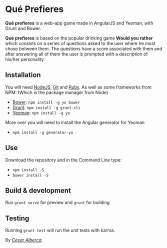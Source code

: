 # Qué Prefieres

**Qué prefieres** is a web-app game made in AngularJS and Yeoman, with Grunt and Bower.


**Qué prefieres** is based on the popular drinking game **Would you rather** which consists on a series of questions asked to the user where he must chose between them. The questions have a score associated with them and after answering all of them the user is prompted with a description of his/her personality.

## Installation

You will need [NodeJS](), [Git]() and [Ruby](). As well as some frameworks from NPM: (Which is the package manager from Node)
* [Bower](http//:www.bower.io): `npm install -g yo bower`
* [Grunt](http//:www.grunt.com): `npm install -g grunt-cli`
* [Yeoman](http//:www.yeoman.io): `npm install -g yo`

More over you will need to install the Angular generator for Yeoman
* `npm install -g generator-yo`

## Use

Download the repository and in the Command Line type:
* `npm install -S`
* `bower install -S`


## Build & development

Run `grunt serve` for preview and `grunt` for building

## Testing

Running `grunt test` will run the unit tests with karma.

By *[César Alberca](www.twitter.com/cesalberca)*.
